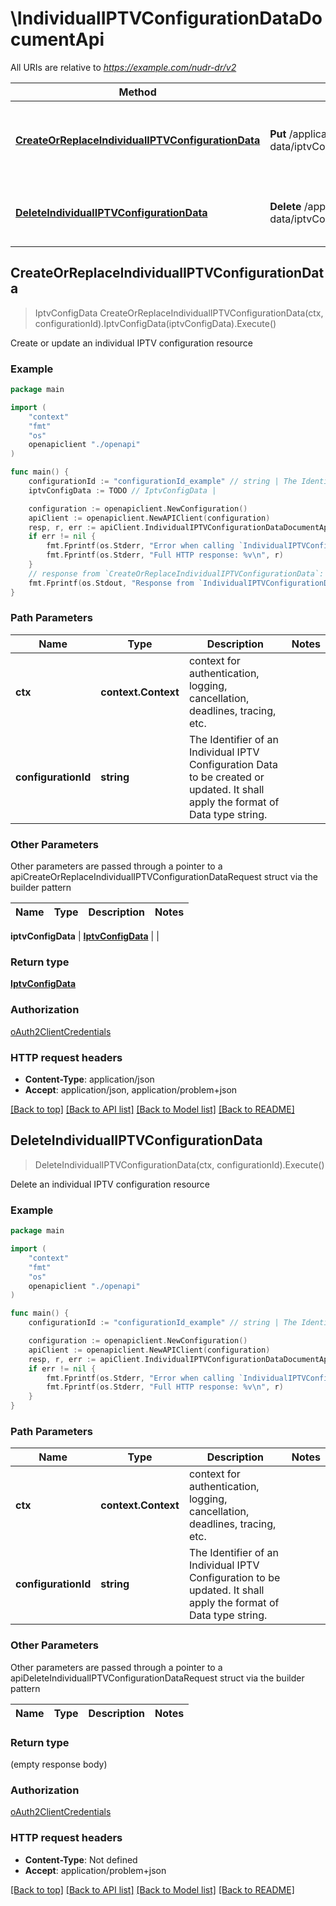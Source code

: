 # \IndividualIPTVConfigurationDataDocumentApi

All URIs are relative to *https://example.com/nudr-dr/v2*

Method | HTTP request | Description
------------- | ------------- | -------------
[**CreateOrReplaceIndividualIPTVConfigurationData**](IndividualIPTVConfigurationDataDocumentApi.md#CreateOrReplaceIndividualIPTVConfigurationData) | **Put** /application-data/iptvConfigData/{configurationId} | Create or update an individual IPTV configuration resource
[**DeleteIndividualIPTVConfigurationData**](IndividualIPTVConfigurationDataDocumentApi.md#DeleteIndividualIPTVConfigurationData) | **Delete** /application-data/iptvConfigData/{configurationId} | Delete an individual IPTV configuration resource



## CreateOrReplaceIndividualIPTVConfigurationData

> IptvConfigData CreateOrReplaceIndividualIPTVConfigurationData(ctx, configurationId).IptvConfigData(iptvConfigData).Execute()

Create or update an individual IPTV configuration resource

### Example

```go
package main

import (
    "context"
    "fmt"
    "os"
    openapiclient "./openapi"
)

func main() {
    configurationId := "configurationId_example" // string | The Identifier of an Individual IPTV Configuration Data to be created or updated. It shall apply the format of Data type string.
    iptvConfigData := TODO // IptvConfigData | 

    configuration := openapiclient.NewConfiguration()
    apiClient := openapiclient.NewAPIClient(configuration)
    resp, r, err := apiClient.IndividualIPTVConfigurationDataDocumentApi.CreateOrReplaceIndividualIPTVConfigurationData(context.Background(), configurationId).IptvConfigData(iptvConfigData).Execute()
    if err != nil {
        fmt.Fprintf(os.Stderr, "Error when calling `IndividualIPTVConfigurationDataDocumentApi.CreateOrReplaceIndividualIPTVConfigurationData``: %v\n", err)
        fmt.Fprintf(os.Stderr, "Full HTTP response: %v\n", r)
    }
    // response from `CreateOrReplaceIndividualIPTVConfigurationData`: IptvConfigData
    fmt.Fprintf(os.Stdout, "Response from `IndividualIPTVConfigurationDataDocumentApi.CreateOrReplaceIndividualIPTVConfigurationData`: %v\n", resp)
}
```

### Path Parameters


Name | Type | Description  | Notes
------------- | ------------- | ------------- | -------------
**ctx** | **context.Context** | context for authentication, logging, cancellation, deadlines, tracing, etc.
**configurationId** | **string** | The Identifier of an Individual IPTV Configuration Data to be created or updated. It shall apply the format of Data type string. | 

### Other Parameters

Other parameters are passed through a pointer to a apiCreateOrReplaceIndividualIPTVConfigurationDataRequest struct via the builder pattern


Name | Type | Description  | Notes
------------- | ------------- | ------------- | -------------

 **iptvConfigData** | [**IptvConfigData**](IptvConfigData.md) |  | 

### Return type

[**IptvConfigData**](IptvConfigData.md)

### Authorization

[oAuth2ClientCredentials](../README.md#oAuth2ClientCredentials)

### HTTP request headers

- **Content-Type**: application/json
- **Accept**: application/json, application/problem+json

[[Back to top]](#) [[Back to API list]](../README.md#documentation-for-api-endpoints)
[[Back to Model list]](../README.md#documentation-for-models)
[[Back to README]](../README.md)


## DeleteIndividualIPTVConfigurationData

> DeleteIndividualIPTVConfigurationData(ctx, configurationId).Execute()

Delete an individual IPTV configuration resource

### Example

```go
package main

import (
    "context"
    "fmt"
    "os"
    openapiclient "./openapi"
)

func main() {
    configurationId := "configurationId_example" // string | The Identifier of an Individual IPTV Configuration to be updated. It shall apply the format of Data type string.

    configuration := openapiclient.NewConfiguration()
    apiClient := openapiclient.NewAPIClient(configuration)
    resp, r, err := apiClient.IndividualIPTVConfigurationDataDocumentApi.DeleteIndividualIPTVConfigurationData(context.Background(), configurationId).Execute()
    if err != nil {
        fmt.Fprintf(os.Stderr, "Error when calling `IndividualIPTVConfigurationDataDocumentApi.DeleteIndividualIPTVConfigurationData``: %v\n", err)
        fmt.Fprintf(os.Stderr, "Full HTTP response: %v\n", r)
    }
}
```

### Path Parameters


Name | Type | Description  | Notes
------------- | ------------- | ------------- | -------------
**ctx** | **context.Context** | context for authentication, logging, cancellation, deadlines, tracing, etc.
**configurationId** | **string** | The Identifier of an Individual IPTV Configuration to be updated. It shall apply the format of Data type string. | 

### Other Parameters

Other parameters are passed through a pointer to a apiDeleteIndividualIPTVConfigurationDataRequest struct via the builder pattern


Name | Type | Description  | Notes
------------- | ------------- | ------------- | -------------


### Return type

 (empty response body)

### Authorization

[oAuth2ClientCredentials](../README.md#oAuth2ClientCredentials)

### HTTP request headers

- **Content-Type**: Not defined
- **Accept**: application/problem+json

[[Back to top]](#) [[Back to API list]](../README.md#documentation-for-api-endpoints)
[[Back to Model list]](../README.md#documentation-for-models)
[[Back to README]](../README.md)

